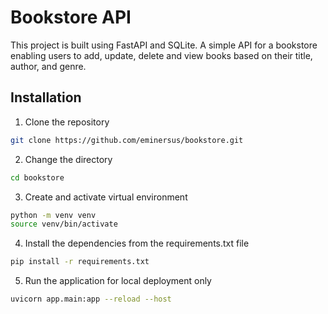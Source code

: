 # Bookstore API
This project is built using FastAPI and SQLite. A simple API for a bookstore enabling users to add, update, delete and view books based on their title, author, and genre.

## Installation

1. Clone the repository
```bash
git clone https://github.com/eminersus/bookstore.git
```
2. Change the directory
```bash
cd bookstore
```
3. Create and activate virtual environment
```bash
python -m venv venv
source venv/bin/activate
```
4. Install the dependencies from the requirements.txt file
```bash
pip install -r requirements.txt
```
5. Run the application for local deployment only
```bash
uvicorn app.main:app --reload --host
```
